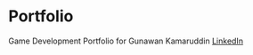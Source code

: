 # Portfolio
Game Development Portfolio for Gunawan Kamaruddin
[LinkedIn](https://www.linkedin.com/in/gunawan-kamaruddin-5b527717b/)


